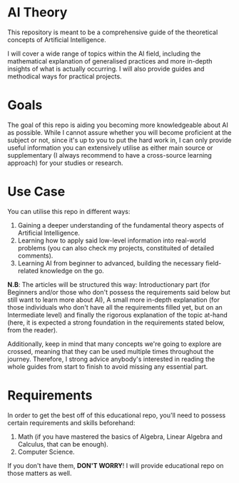 # AI Theory
This repository is meant to be a comprehensive guide of the theoretical concepts of Artificial Intelligence. 

I will cover a wide range of topics within the AI field, including the mathematical explanation of generalised practices and more in-depth insights of what is actually occurring. I will also provide guides and methodical ways for practical projects.

# Goals

The goal of this repo is aiding you becoming more knowledgeable about AI as possible. While I cannot assure whether you will become proficient at the subject or not, since it's up to you to put the hard work in, I can only provide useful information you can extensively utilise as either main source or supplementary (I always recommend to have a cross-source learning approach) for your studies or research.  


# Use Case

You can utilise this repo in different ways: 

1) Gaining a deeper understanding of the fundamental theory aspects of Artificial Intelligence.
2) Learning how to apply said low-level information into real-world problems (you can also check my projects, constituited of detailed comments).
3) Learning AI from beginner to advanced, building the necessary field-related knowledge on the go.

**N.B**: The articles will be structured this way: Introductionary part (for Beginners and/or those who don't possess the requirements said below but still want to learn more about AI), A small more in-depth explanation (for those individuals who don't have all the requirements filled yet, but on an Intermediate level) and finally the rigorous explanation of the topic at-hand (here, it is expected a strong foundation in the requirements stated below, from the reader).

Additionally, keep in mind that many concepts we're going to explore are crossed, meaning that they can be used multiple times throughout the journey. Therefore, I strong advice anybody's interested in reading the whole guides from start to finish to avoid missing any essential part.

# Requirements

In order to get the best off of this educational repo, you'll need to possess certain requirements and skills beforehand:

1) Math (if you have mastered the basics of Algebra, Linear Algebra and Calculus, that can be enough).
2) Computer Science.

If you don't have them, **DON'T WORRY**! I will provide educational repo on those matters as well.



